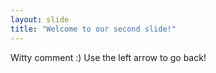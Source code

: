 ```yaml
---
layout: slide
title: "Welcome to our second slide!"
---
```

Witty comment :)
Use the left arrow to go back!
